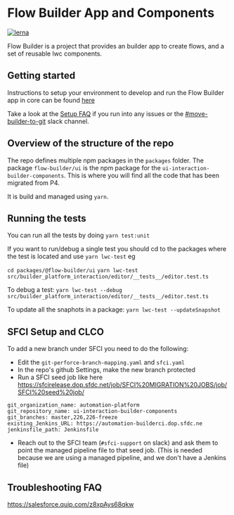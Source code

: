# Flow Builder App and Components

[![lerna](https://img.shields.io/badge/maintained%20with-lerna-cc00ff.svg)](https://lerna.js.org/)

Flow Builder is a project that provides an builder app to create flows, and a set of reusable lwc components.

## Getting started

Instructions to setup your environment to develop and run the Flow Builder app in core can be found [here](/docs/DevelopmentSetup.md)

Take a look at the [Setup FAQ](https://salesforce.quip.com/BFVUA1AxQWKb) if you run into any issues or the [#move-builder-to-git](https://platformcloud.slack.com/archives/CQH866GSZ) slack channel.

## Overview of the structure of the repo

The repo defines multiple npm packages in the `packages` folder. The package `flow-builder/ui` is the npm package for the `ui-interaction-builder-components`. This is where you will find all the code that has been migrated from P4.

It is build and managed using `yarn`.

## Running the tests

You can run all the tests by doing `yarn test:unit`

If you want to run/debug a single test you should cd to the packages where the test is located and use `yarn lwc-test` eg

`cd packages/@flow-builder/ui`
`yarn lwc-test src/builder_platform_interaction/editor/__tests__/editor.test.ts`

To debug a test:
`yarn lwc-test --debug src/builder_platform_interaction/editor/__tests__/editor.test.ts`

To update all the snaphots in a package:
`yarn lwc-test --updateSnapshot`

## SFCI Setup and CLCO

To add a new branch under SFCI you need to do the following:

-   Edit the `git-perforce-branch-mapping.yaml` and `sfci.yaml`
-   In the repo's github Settings, make the new branch protected
-   Run a SFCI seed job like here https://sfcirelease.dop.sfdc.net/job/SFCI%20MIGRATION%20JOBS/job/SFCI%20seed%20job/

```text
git_organization_name: automation-platform
git_repository_name: ui-interaction-builder-components
git_branches: master,226,226-freeze
existing_Jenkins_URL: https://automation-builderci.dop.sfdc.ne
jenkinsfile_path: Jenkinsfile
```

-   Reach out to the SFCI team (`#sfci-support` on slack) and ask them to point the managed pipeline file to that seed job. (This is needed because we are using a managed pipeline, and we don't have a Jenkins file)

## Troubleshooting FAQ

https://salesforce.quip.com/z8xpAys68qkw
